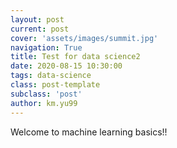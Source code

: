 ```yaml
---
layout: post
current: post
cover: 'assets/images/summit.jpg'
navigation: True
title: Test for data science2
date: 2020-08-15 10:30:00
tags: data-science
class: post-template
subclass: 'post'
author: km.yu99
---
```


Welcome to machine learning basics!!